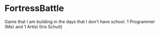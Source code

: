 # FortressBattle
Game that I am building in the days that I don't have school. 1 Programmer (Me) and 1 Artist (Iris Schuit)
